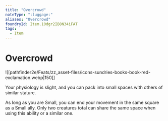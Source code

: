 ```yaml
---
title: "Overcrowd"
noteType: ":luggage:"
aliases: "Overcrowd"
foundryId: Item.10dgr2IB8N34iFAT
tags:
  - Item
---
```


# Overcrowd
![[pathfinder2e/Feats/zz_asset-files/icons-sundries-books-book-red-exclamation.webp|150]]

Your physiology is slight, and you can pack into small spaces with others of similar stature.

As long as you are Small, you can end your movement in the same square as a Small ally. Only two creatures total can share the same space when using this ability or a similar one.
